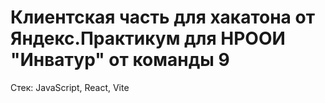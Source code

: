 # Клиентская часть для хакатона от Яндекс.Практикум для НРООИ "Инватур" от команды 9

Стек: JavaScript, React, Vite